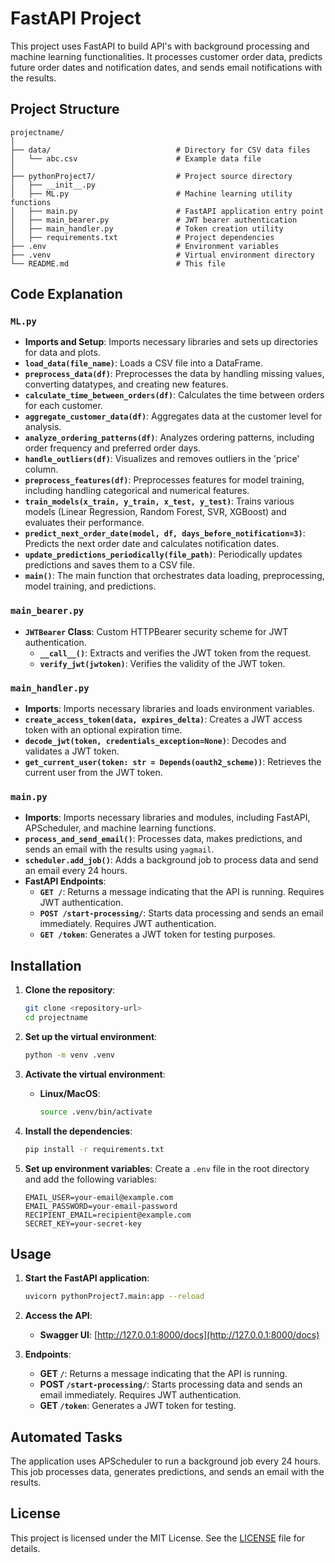 
# FastAPI Project

This project uses FastAPI to build  API's with background processing and machine learning functionalities. It processes customer order data, predicts future order dates and notification dates, and sends email notifications with the results. 

## Project Structure

```
projectname/
│
├── data/                            # Directory for CSV data files
│   └── abc.csv                      # Example data file
│
├── pythonProject7/                  # Project source directory
│   ├── __init__.py
│   ├── ML.py                        # Machine learning utility functions
│   ├── main.py                      # FastAPI application entry point
│   ├── main_bearer.py               # JWT bearer authentication
│   ├── main_handler.py              # Token creation utility                
│   ├── requirements.txt             # Project dependencies
├── .env                             # Environment variables
├── .venv                            # Virtual environment directory
└── README.md                        # This file
```

## Code Explanation

### `ML.py`

- **Imports and Setup**: Imports necessary libraries and sets up directories for data and plots.
- **`load_data(file_name)`**: Loads a CSV file into a DataFrame.
- **`preprocess_data(df)`**: Preprocesses the data by handling missing values, converting datatypes, and creating new features.
- **`calculate_time_between_orders(df)`**: Calculates the time between orders for each customer.
- **`aggregate_customer_data(df)`**: Aggregates data at the customer level for analysis.
- **`analyze_ordering_patterns(df)`**: Analyzes ordering patterns, including order frequency and preferred order days.
- **`handle_outliers(df)`**: Visualizes and removes outliers in the 'price' column.
- **`preprocess_features(df)`**: Preprocesses features for model training, including handling categorical and numerical features.
- **`train_models(x_train, y_train, x_test, y_test)`**: Trains various models (Linear Regression, Random Forest, SVR, XGBoost) and evaluates their performance.
- **`predict_next_order_date(model, df, days_before_notification=3)`**: Predicts the next order date and calculates notification dates.
- **`update_predictions_periodically(file_path)`**: Periodically updates predictions and saves them to a CSV file.
- **`main()`**: The main function that orchestrates data loading, preprocessing, model training, and predictions.

### `main_bearer.py`

- **`JWTBearer` Class**: Custom HTTPBearer security scheme for JWT authentication.
  - **`__call__()`**: Extracts and verifies the JWT token from the request.
  - **`verify_jwt(jwtoken)`**: Verifies the validity of the JWT token.

### `main_handler.py`

- **Imports**: Imports necessary libraries and loads environment variables.
- **`create_access_token(data, expires_delta)`**: Creates a JWT access token with an optional expiration time.
- **`decode_jwt(token, credentials_exception=None)`**: Decodes and validates a JWT token.
- **`get_current_user(token: str = Depends(oauth2_scheme))`**: Retrieves the current user from the JWT token.

### `main.py`

- **Imports**: Imports necessary libraries and modules, including FastAPI, APScheduler, and machine learning functions.
- **`process_and_send_email()`**: Processes data, makes predictions, and sends an email with the results using `yagmail`.
- **`scheduler.add_job()`**: Adds a background job to process data and send an email every 24 hours.
- **FastAPI Endpoints**:
  - **`GET /`**: Returns a message indicating that the API is running. Requires JWT authentication.
  - **`POST /start-processing/`**: Starts data processing and sends an email immediately. Requires JWT authentication.
  - **`GET /token`**: Generates a JWT token for testing purposes.

## Installation

1. **Clone the repository**:
    ```bash
    git clone <repository-url>
    cd projectname
    ```

2. **Set up the virtual environment**:
    ```bash
    python -m venv .venv
    ```

3. **Activate the virtual environment**:
    - **Linux/MacOS**:
      ```bash
      source .venv/bin/activate
      ```

4. **Install the dependencies**:
    ```bash
    pip install -r requirements.txt
    ```

5. **Set up environment variables**:
   Create a `.env` file in the root directory and add the following variables:
    ```env
    EMAIL_USER=your-email@example.com
    EMAIL_PASSWORD=your-email-password
    RECIPIENT_EMAIL=recipient@example.com
    SECRET_KEY=your-secret-key
    ```

## Usage

1. **Start the FastAPI application**:
    ```bash
    uvicorn pythonProject7.main:app --reload
    ```

2. **Access the API**:
    - **Swagger UI**: [http://127.0.0.1:8000/docs](http://127.0.0.1:8000/docs)

3. **Endpoints**:
    - **GET `/`**: Returns a message indicating that the API is running.
    - **POST `/start-processing/`**: Starts processing data and sends an email immediately. Requires JWT authentication.
    - **GET `/token`**: Generates a JWT token for testing.

## Automated Tasks

The application uses APScheduler to run a background job every 24 hours. This job processes data, generates predictions, and sends an email with the results.



## License

This project is licensed under the MIT License. See the [LICENSE](LICENSE) file for details.

